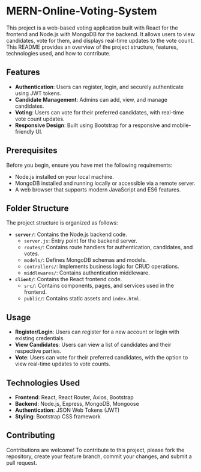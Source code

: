 ﻿# MERN-Online-Voting-System

This project is a web-based voting application built with React for the frontend and Node.js with MongoDB for the backend. It allows users to view candidates, vote for them, and displays real-time updates to the vote count. This README provides an overview of the project structure, features, technologies used, and how to contribute.

## Features

- **Authentication**: Users can register, login, and securely authenticate using JWT tokens.
- **Candidate Management**: Admins can add, view, and manage candidates.
- **Voting**: Users can vote for their preferred candidates, with real-time vote count updates.
- **Responsive Design**: Built using Bootstrap for a responsive and mobile-friendly UI.

## Prerequisites

Before you begin, ensure you have met the following requirements:

- Node.js installed on your local machine.
- MongoDB installed and running locally or accessible via a remote server.
- A web browser that supports modern JavaScript and ES6 features.

## Folder Structure

The project structure is organized as follows:

- **`server/`**: Contains the Node.js backend code.
  - `server.js`: Entry point for the backend server.
  - `routes/`: Contains route handlers for authentication, candidates, and votes.
  - `models/`: Defines MongoDB schemas and models.
  - `controllers/`: Implements business logic for CRUD operations.
  - `middlewares/`: Contains authentication middleware.
- **`client/`**: Contains the React frontend code.
  - `src/`: Contains components, pages, and services used in the frontend.
  - `public/`: Contains static assets and `index.html`.

## Usage

- **Register/Login**: Users can register for a new account or login with existing credentials.
- **View Candidates**: Users can view a list of candidates and their respective parties.
- **Vote**: Users can vote for their preferred candidates, with the option to view real-time updates to vote counts.

## Technologies Used

- **Frontend**: React, React Router, Axios, Bootstrap
- **Backend**: Node.js, Express, MongoDB, Mongoose
- **Authentication**: JSON Web Tokens (JWT)
- **Styling**: Bootstrap CSS framework

## Contributing

Contributions are welcome! To contribute to this project, please fork the repository, create your feature branch, commit your changes, and submit a pull request.
